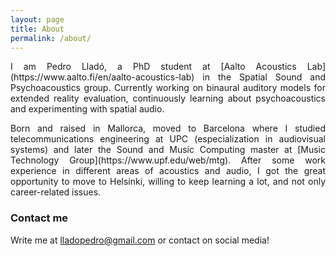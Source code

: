 ```yaml
---
layout: page
title: About
permalink: /about/
---
```


<div style="text-align: justify">
<p>I am Pedro Lladó, a PhD student at [Aalto Acoustics Lab](https://www.aalto.fi/en/aalto-acoustics-lab) in the Spatial Sound and Psychoacoustics group. Currently working on binaural auditory models for extended reality evaluation, continuously learning about psychoacoustics and experimenting with spatial audio.</p>

<p>Born and raised in Mallorca, moved to Barcelona where I studied telecommunications engineering at UPC (especialization in audiovisual systems) and later the Sound and Music Computing master at [Music Technology Group](https://www.upf.edu/web/mtg). After some work experience in different areas of acoustics and audio, I got the great opportunity to move to Helsinki, willing to keep learning a lot, and not only career-related issues.</p>
</div>

### Contact me
Write me at 
[lladopedro@gmail.com](mailto:lladopedro@gmail.com)
or contact on social media!
